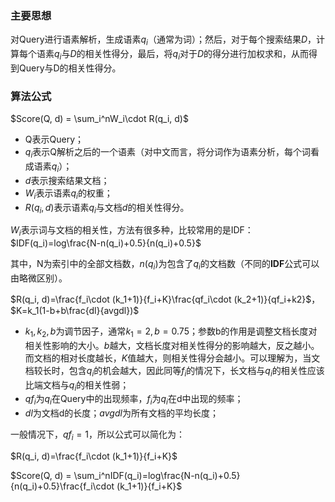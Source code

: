 ### 主要思想

对Query进行语素解析，生成语素$q_i$（通常为词）；然后，对于每个搜索结果$D$，计算每个语素$q_i$与$D$的相关性得分，最后，将$q_i$对于$D$的得分进行加权求和，从而得到Query与D的相关性得分。

### 算法公式

$Score(Q, d) = \sum_i^nW_i\cdot R(q_i, d)$

- Q表示Query；
- $q_i$表示Q解析之后的一个语素（对中文而言，将分词作为语素分析，每个词看成语素$q_i$）；
- $d$表示搜索结果文档；
- $W_i$表示语素$q_i$的权重；
- $R(q_i, d)$表示语素$q_i$与文档$d$的相关性得分。

$W_i$表示词与文档的相关性，方法有很多种，比较常用的是IDF：$IDF(q_i)=log\frac{N-n(q_i)+0.5}{n(q_i)+0.5}$

其中，N为索引中的全部文档数，$n(q_i)$为包含了$q_i$的文档数（不同的**IDF**公式可以由略微区别）。

$R(q_i, d)=\frac{f_i\cdot (k_1+1)}{f_i+K}\frac{qf_i\cdot (k_2+1)}{qf_i+k2}$，$K=k_1(1-b+b\frac{dl}{avgdl})$

- $k_1,k_2,b$为调节因子，通常$k_1=2,b=0.75$；参数b的作用是调整文档长度对相关性影响的大小。$b$越大，文档长度对相关性得分的影响越大，反之越小。而文档的相对长度越长，$K$值越大，则相关性得分会越小。可以理解为，当文档较长时，包含$q_i$的机会越大，因此同等$f_i$的情况下，长文档与$q_i$的相关性应该比端文档与$q_i$的相关性弱；
- $qf_i$为$q_i$在Query中的出现频率，$f_i$为$q_i$在d中出现的频率；
- $dl​$为文档d的长度；$avgdl​$为所有文档的平均长度；

一般情况下，$qf_i=1$，所以公式可以简化为：

$R(q_i, d)=\frac{f_i\cdot (k_1+1)}{f_i+K}$

$Score(Q, d) = \sum_i^nIDF(q_i)=log\frac{N-n(q_i)+0.5}{n(q_i)+0.5}\frac{f_i\cdot (k_1+1)}{f_i+K}$

